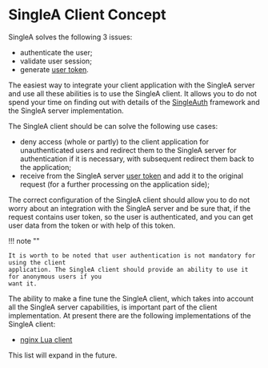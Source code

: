 # SingleA Client Concept

SingleA solves the following 3 issues:

* authenticate the user;
* validate user session;
* generate [user token](../features/tokenization.md).

The easiest way to integrate your client application with the SingleA server and use all these
abilities is to use the SingleA client. It allows you to do not spend your time on finding out with
details of the [SingleAuth](../singleauth.md) framework and the SingleA server implementation.

The SingleA client should be can solve the following use cases:

* deny access (whole or partly) to the client application for unauthenticated users and redirect
  them to the SingleA server for authentication if it is necessary, with subsequent redirect them
  back to the application;
* receive from the SingleA server [user token](../features/tokenization.md) and add it to the
  original request (for a further processing on the application side);

The correct configuration of the SingleA client should allow you to do not worry about an
integration with the SingleA server and be sure that, if the request contains user token, so the
user is authenticated, and you can get user data from the token or with help of this token.

!!! note ""

    It is worth to be noted that user authentication is not mandatory for using the client
    application. The SingleA client should provide an ability to use it for anonymous users if you
    want it.

The ability to make a fine tune the SingleA client, which takes into account all the SingleA server
capabilities, is important part of the client implementation. At present there are the following
implementations of the SingleA client:

* [nginx Lua client](nginx.md)

This list will expand in the future.
